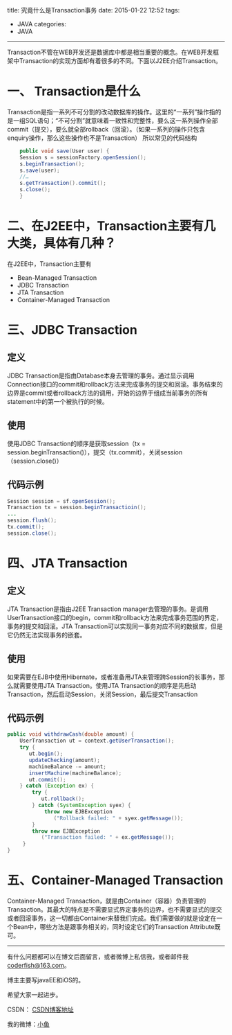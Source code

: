 title: 究竟什么是Transaction事务
date: 2015-01-22 12:52
tags:
  - JAVA
categories:
  - JAVA
---

Transaction不管在WEB开发还是数据库中都是相当重要的概念。在WEB开发框架中Transaction的实现方面却有着很多的不同。下面以J2EE介绍Transaction。
# 一、 Transaction是什么

Transaction是指一系列不可分割的改动数据库的操作。这里的“一系列”操作指的是一组SQL语句；“不可分割”就意味着一致性和完整性，要么这一系列操作全部commit（提交），要么就全部rollback（回滚）。（如果一系列的操作只包含enquiry操作，那么这些操作也不是Transaction） 所以常见的代码结构

```java
    public void save(User user) {
    Session s = sessionFactory.openSession();
    s.beginTransaction();
    s.save(user);
    //…
    s.getTransaction().commit();
    s.close();
    }
```
# 二、在J2EE中，Transaction主要有几大类，具体有几种？

在J2EE中，Transaction主要有

* Bean-Managed Transaction
* JDBC Transaction
* JTA Transaction
* Container-Managed Transaction

<!--more-->


# 三、JDBC Transaction

## 定义
JDBC Transaction是指由Database本身去管理的事务。通过显示调用Connection接口的commit和rollback方法来完成事务的提交和回滚。事务结束的边界是commit或者rollback方法的调用，开始的边界于组成当前事务的所有statement中的第一个被执行的时候。
## 使用
使用JDBC Transaction的顺序是获取session（tx = session.beginTransaction()），提交（tx.commit），关闭session（session.close()）
## 代码示例

```java
Session session = sf.openSession(); 
Transaction tx = session.beginTransactioin(); 
... 
session.flush(); 
tx.commit(); 
session.close();
```

# 四、JTA Transaction

## 定义
JTA Transaction是指由J2EE Transaction manager去管理的事务。是调用UserTransaction接口的begin，commit和rollback方法来完成事务范围的界定，事务的提交和回滚。JTA Transaction可以实现同一事务对应不同的数据库，但是它仍然无法实现事务的嵌套。

## 使用
如果需要在EJB中使用Hibernate，或者准备用JTA来管理跨Session的长事务，那么就需要使用JTA Transaction。使用JTA Transaction的顺序是先启动Transaction，然后启动Session，关闭Session，最后提交Transaction

## 代码示例

```java
public void withdrawCash(double amount) {
    UserTransaction ut = context.getUserTransaction();
    try {
       ut.begin();
       updateChecking(amount);
       machineBalance -= amount;
       insertMachine(machineBalance);
       ut.commit();
    } catch (Exception ex) {
        try {
           ut.rollback();
        } catch (SystemException syex) {
            throw new EJBException
               ("Rollback failed: " + syex.getMessage());
        }
        throw new EJBException 
           ("Transaction failed: " + ex.getMessage());
     }
}
```

# 五、Container-Managed Transaction

Container-Managed Transaction，就是由Container（容器）负责管理的Transaction。其最大的特点是不需要显式界定事务的边界，也不需要显式的提交或者回滚事务，这一切都由Container来替我们完成。我们需要做的就是设定在一个Bean中，哪些方法是跟事务相关的，同时设定它们的Transaction Attribute既可。


----

有什么问题都可以在博文后面留言，或者微博上私信我，或者邮件我<coderfish@163.com>。

博主主要写javaEE和iOS的。

希望大家一起进步。

CSDN： [CSDN博客地址](http://blog.csdn.net/u010127917)

我的微博：[小鱼](http://weibo.com/coderfish/)

